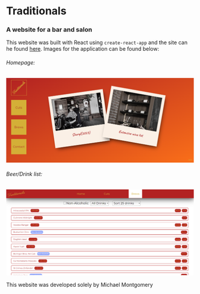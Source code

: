 # Traditionals
### A website for a bar and salon

This website was built with React using `create-react-app` and the site can he found [here]("https://michael-montgomery.github.io/traditionals/"). Images for the application can be found below:

###### Homepage:

![Homepage](./readmeAssets/homepage.png "Homepage")

###### Beer/Drink list:

![beer/drink list](./readmeAssets/menu.png "Beer/Drink List")

This website was developed solely by Michael Montgomery